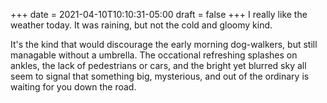+++
date = 2021-04-10T10:10:31-05:00
draft = false
+++
I really like the weather today. It was raining, but not the cold and gloomy kind.

It's the kind that would discourage the early morning dog-walkers, but still managable without a umbrella. The occational refreshing splashes on ankles, the lack of pedestrians or cars, and the bright yet blurred sky all seem to signal that something big, mysterious, and out of the ordinary is waiting for you down the road.
